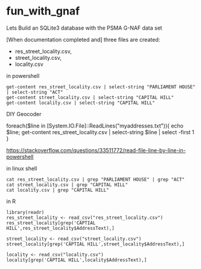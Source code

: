 # fun_with_gnaf
Lets Build an SQLite3 database with the PSMA G-NAF data set

[When documentation completed and] three files are created:
- res_street_locality.csv,
- street_locality.csv,
- locality.csv

in powershell

```
get-content res_street_locality.csv | select-string "PARLIAMENT HOUSE" | select-string "ACT"
get-content street_locality.csv | select-string "CAPITAL HILL"
get-content locality.csv | select-string "CAPITAL HILL"

```

DIY Geocoder

foreach($line in [System.IO.File]::ReadLines("myaddresses.txt")){ echo $line; get-content res_street_locality.csv | select-string $line | select -first 1 }


https://stackoverflow.com/questions/33511772/read-file-line-by-line-in-powershell

in linux shell

```
cat res_street_locality.csv | grep "PARLIAMENT HOUSE" | grep "ACT"
cat street_locality.csv | grep "CAPITAL HILL" 
cat locality.csv | grep "CAPITAL HILL"
```
in R

```
library(readr)
res_street_locality <- read_csv("res_street_locality.csv")
res_street_locality[grep('CAPTIAL HILL',res_street_locality$AddressText),]

street_locality <- read_csv("street_locality.csv")
street_locality[grep('CAPTIAL HILL',street_locality$AddressText),]

locality <- read_csv("locality.csv")
locality[grep('CAPTIAL HILL',locality$AddressText),]
```

